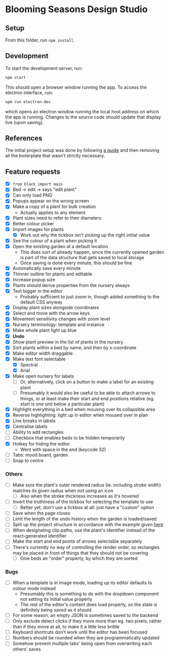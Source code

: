 # Blooming Seasons Design Studio

## Setup

From this folder, run `npm install`.

## Development

To start the development server, run:

```bash
npm start
```

This should open a browser window running the app.
To access the electron interface, run:

```bash
npm run electron-dev
```

which opens an electron window running the local host address on which the app is running.
Changes to the source code should update that display live (upon saving).

## References

The initial project setup was done by following [a guide](https://medium.com/folkdevelopers/the-ultimate-guide-to-electron-with-react-8df8d73f4c97) and then removing all the boilerplate that wasn't strictly necessary.

## Feature requests

- [x] `from black import main`
- [x] Bed -> edit -> says "edit plant"
- [x] Can only load PNG
- [x] Popups appear on the wrong screen
- [x] Make a copy of a plant for bulk creation
  - Actually applies to any element
- [x] Plant sizes need to refer to their diameters
- [x] Better colour picker
- [x] Import images for plants
  - [x] Work out why the tickbox isn't picking up the right initial value
- [x] See the colour of a plant when picking it
- [x] Open the existing garden at a default location
  - This does sort of already happen, since the currently opened garden is part of the data structure that gets saved to local storage
  - Once saving is done every minute, this should be fine
- [x] Automatically save every minute
- [x] Thinner outline for plants and editable
- [x] Increase popup size
- [x] Plants should derive properties from the nursery always
- [x] Text bigger in the editor
  - Probably sufficient to just zoom in, though added something to the default CSS anyway
- [x] Display plant sizes alongside coordinates
- [x] Select and move with the arrow keys
- [x] Movement sensitivity changes with zoom level
- [x] Nursery terminology: template and instance
- [x] Make whole plant light up blue
- [x] **Undo**
- [x] Show plant preview in the list of plants in the nursery
- [x] Sort plants within a bed by name, and then by x-coordinate
- [x] Make editor width draggable
- [x] Make text font selectable
  - [x] Spectral
  - [x] Arial
- [x] Make open nursery for labels
  - [ ] Or, alternatively, click on a button to make a label for an existing plant
  - [ ] Presumably it would also be useful to be able to attach arrows to things, or at least make their start and end positions relative (eg. start is one unit below a particular plant)
- [x] Highlight everything in a bed when mousing over its collapsible area
- [x] Reverse highlighting: light up in editor when moused over in plan
- [x] Line breaks in labels
- [x] Centralise labels
- [ ] Ability to add rectangles
- [ ] Checkbox that enables beds to be hidden temporarily
- [x] Hotkey for hiding the editor
  - Went with space in the end (keycode 32)
- [ ] Tabs: mood board, garden
- [ ] Snap to centre

### Others

- [ ] Make sure the plant's outer rendered radius (ie. including stroke width) matches its given radius when not using an icon
  - [ ] Also when the stroke thickness increases as it's hovered
- [ ] Invert the truthiness of the tickbox for selecting the template to use
  - [ ] Better yet, don't use a tickbox at all: just have a "custom" option
- [ ] Save when the page closes
- [ ] Limit the length of the undo history when the garden is loaded/saved
- [ ] Split up the project structure in accordance with the example given [here](https://www.freecodecamp.org/news/how-to-create-a-react-app-with-a-node-backend-the-complete-guide/)
- [ ] When designating clip paths, use the plant's identifier instead of the react-generated identifier
- [ ] Make the start and end points of arrows selectable separately
- [ ] There's currently no way of controlling the render order, so rectangles may be placed in front of things that they should not be covering
  - [ ] Give beds an "order" property, by which they are sorted

### Bugs

- [ ] When a template is in image mode, loading up its editor defaults to colour mode instead
  - Presumably this is something to do with the dropdown component not setting its initial value properly
  - The rest of the editor's content does load properly, so the state is definitely being saved as it should
- [ ] For some reason, an empty JSON is sometimes saved to the backend
- [ ] Only exclude delect clicks if they move more than eg. two pixels, rather than if they move at all, to make it a little less brittle
- [ ] Keyboard shortcuts don't work until the editor has been focused
- [ ] Numbers should be rounded when they are programmatically updated
- [ ] Somehow prevent multiple tabs' being open from overwriting each others' saves
